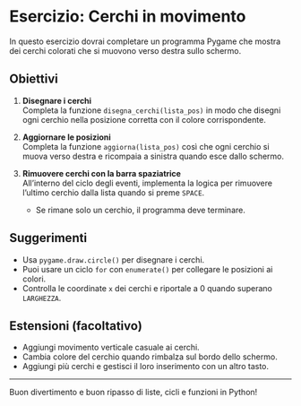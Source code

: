 # Esercizio: Cerchi in movimento

In questo esercizio dovrai completare un programma Pygame che mostra dei cerchi colorati che si muovono verso destra sullo schermo.

## Obiettivi

1. **Disegnare i cerchi**  
   Completa la funzione `disegna_cerchi(lista_pos)` in modo che disegni ogni cerchio nella posizione corretta con il colore corrispondente.

2. **Aggiornare le posizioni**  
   Completa la funzione `aggiorna(lista_pos)` così che ogni cerchio si muova verso destra e ricompaia a sinistra quando esce dallo schermo.

3. **Rimuovere cerchi con la barra spaziatrice**  
   All’interno del ciclo degli eventi, implementa la logica per rimuovere l’ultimo cerchio dalla lista quando si preme `SPACE`.  
   - Se rimane solo un cerchio, il programma deve terminare.

## Suggerimenti

- Usa `pygame.draw.circle()` per disegnare i cerchi.
- Puoi usare un ciclo `for` con `enumerate()` per collegare le posizioni ai colori.
- Controlla le coordinate `x` dei cerchi e riportale a 0 quando superano `LARGHEZZA`.

## Estensioni (facoltativo)

- Aggiungi movimento verticale casuale ai cerchi.
- Cambia colore del cerchio quando rimbalza sul bordo dello schermo.
- Aggiungi più cerchi e gestisci il loro inserimento con un altro tasto.

---

Buon divertimento e buon ripasso di liste, cicli e funzioni in Python!
